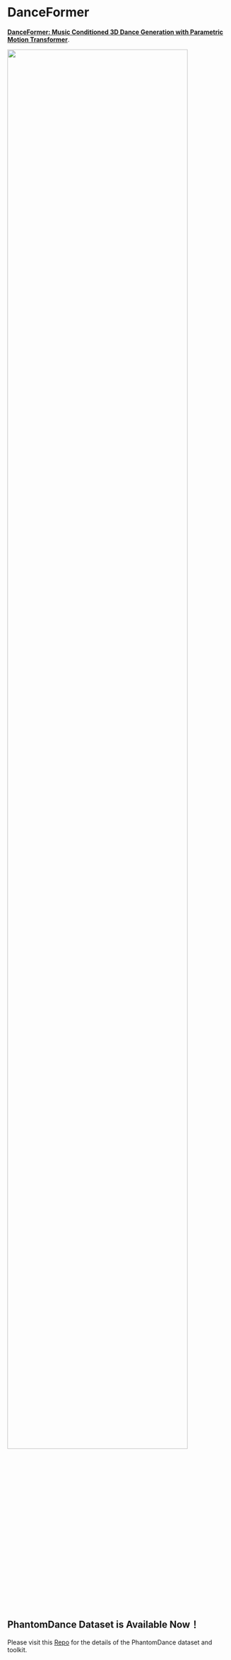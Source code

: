 # DanceFormer

**[DanceFormer: Music Conditioned 3D Dance Generation with Parametric Motion Transformer](https://ojs.aaai.org/index.php/AAAI/article/view/20014)**.

<p align="left">
    <img src="https://huiye-tech.github.io/files/overview_v2.png", width=90%>
</p>

## PhantomDance Dataset is Available Now！

Please visit this [Repo](https://github.com/libuyu/PhantomDanceDataset) for the details of the PhantomDance dataset and toolkit.
